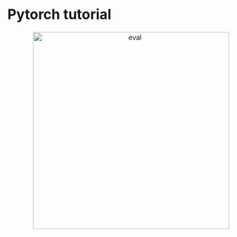 # Pytorch tutorial

<p align="center">
<img width="400" alt="eval" src="learning_pytorch/images/comp-graph.png">
</p>
